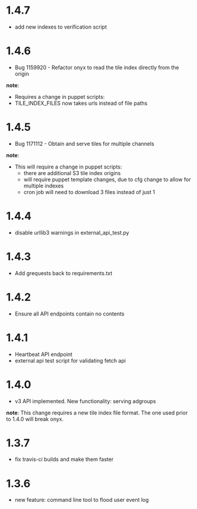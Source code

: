 1.4.7
=====

* add new indexes to verification script

1.4.6
=====

* Bug 1159920 - Refactor onyx to read the tile index directly from the origin

__note__:
* Requires a change in puppet scripts:
 * TILE_INDEX_FILES now takes urls instead of file paths

1.4.5
=====

* Bug 1171112 - Obtain and serve tiles for multiple channels 

__note__:
* This will require a change in puppet scripts:
  * there are additional S3 tile index origins
  * will require puppet template changes, due to cfg change to allow for multiple indexes
  * cron job will need to download 3 files instead of just 1

1.4.4
=====

* disable urllib3 warnings in external_api_test.py

1.4.3
=====

* Add grequests back to requirements.txt

1.4.2
=====

* Ensure all API endpoints contain no contents

1.4.1
=====

* Heartbeat API endpoint
* external api test script for validating fetch api

1.4.0
=====

* v3 API implemented. New functionality: serving adgroups

__note__:
This change requires a new tile index file format. The one used prior to 1.4.0 will break onyx.

1.3.7
=====

* fix travis-ci builds and make them faster

1.3.6
=====

* new feature: command line tool to flood user event log
